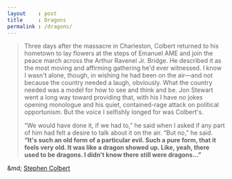 ```yaml
---
layout    : post
title     : Dragons
permalink : /dragons/
---
```


> Three days after the massacre in Charleston, Colbert returned to his hometown
> to lay flowers at the steps of Emanuel AME and join the peace march across the
> Arthur Ravenel Jr. Bridge. He described it as the most moving and affirming
> gathering he'd ever witnessed. I know I wasn't alone, though, in wishing he
> had been on the air—and not because the country needed a laugh, obviously.
> What the country needed was a model for how to see and think and be. Jon
> Stewart went a long way toward providing that, with his I have no jokes
> opening monologue and his quiet, contained-rage attack on political
> opportunism. But the voice I selfishly longed for was Colbert's.
> 
> “We would have done it, if we had to,” he said when I asked if any part of him
> had felt a desire to talk about it on the air. “But no,” he said. **“It's such
> an old form of a particular evil. Such a pure form, that it feels very old. It
> was like a dragon showed up. Like, yeah, there used to be dragons. I didn't
> know there still were dragons…”**

&md; [Stephen Colbert](http://www.gq.com/story/stephen-colbert-gq-cover-story)
